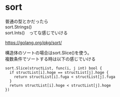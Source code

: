 # sort
普通の型とかだったら  
sort.Strings()  
sort.Ints()　ってな感じでいける  

https://golang.org/pkg/sort/

構造体のソートの場合はsort.Slice()を使う。  
複数条件でソートする時は以下の感じでいける
```
sort.Slice(structList, func(i, j int) bool {
  if structList[i].hoge == structList[j].hoge {
    return structList[i].fuga < structList[j].fuga
  }
  return structList[i].hoge < structList[j].hoge
})
```
